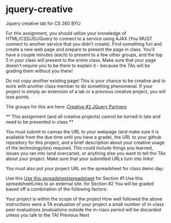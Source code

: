 # jquery-creative
Jquery creative lab for CS 260 BYU

For this assignment, you should utilize your knowledge of HTML/CSS/JS/JQuery to connect to a service using AJAX (You MUST connect to another service that you didn't create). Find something fun and create a new web page and prepare to present the page in class. You'll have a couple minutes (each) to present to a few other groups, and the top 5 in your class will present to the entire class. Make sure that your page doesn't require you to be there to explain it - because the TAs will be grading them without you there!

Do not copy another existing page! This is your chance to be creative and to work with another class member to do something phenomenal. If your project is simply an extension of a lab or a previous creative project, you will lose points.

The groups for this are here: <a title="Creative #2 JQuery Partners" href="https://byu.instucture.com/courses/892/pages/creative-number-2-jquery-partners" data-api-endpoint="https://byu.instructure.com/api/v1/courses/892/pages/creative-number-2-jquery-partners" data-api-returntype="Page">Creative #2 JQuery Partners</a>

** This assignment (and all creative projects) cannot be turned in late and need to be presented in class.**

You must submit to canvas the URL to your webpage (and make sure it is available from the due time until you have a grade), the URL to your github repository for this project, and a brief description about your creative usage of the technology(ies) required. This could include things you learned, issues you ran into (and overcame), or anything else you want to tell the TAs about your project. Make sure that your submitted URLs turn into links!

You must also put your project URL on the spreadsheet for class demo day:

Use this <a class="external" href="https://docs.google.com/spreadsheets/d/1Hxs7mIRuLMfvU5DwaXHT3L10RsdGdeDbKy-ndfGG5qo/edit?usp=sharing" target="_blank" rel="noreferrer"><span><span>Use this spreadsheet</span></span><span class="ui-icon ui-icon-extlink ui-icon-inline" title="Links to an external site.">spreadsheet</a> for Section #1
Use this spreadsheetLinks to an external site. for Section #2
You will be graded based off a combination of the following factors:

Your project is within the scope of the project
How well followed the above instructions were
a TA evaluation of your project
a small number of in-class peer evaluations (evaluations outside the in-class period will be discarded unless you talk to the TA)
Previous Next

